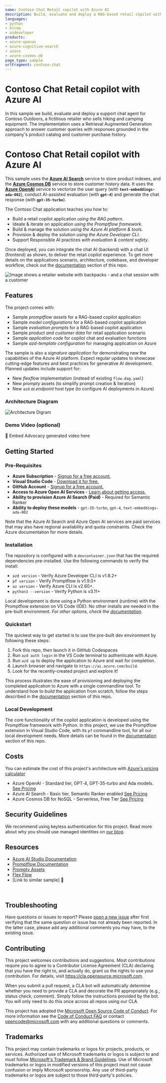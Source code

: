 ```yaml
---
name: Contoso Chat Retail copilot with Azure AI 
description: Build, evaluate and deploy a RAG-based retail copilot with promptflow on Azure AI
languages:
- python
- bicep
- azdeveloper
products:
- azure-openai
- azure-cognitive-search
- azure
- azure-cosmos-db
page_type: sample
urlFragment: contoso-chat
---
```

 
# Contoso Chat Retail copilot with Azure AI

In this sample we build, evaluate and deploy a support chat agent for Contoso Outdoors, a fictitious retailer who sells hiking and camping equipment. The implementation uses a Retrieval Augmented Generation approach to answer customer queries with responses grounded in the company's product catalog and customer purchase history.

# Contoso Chat Retail copilot with Azure AI

This sample uses the [**Azure AI Search**](https://learn.microsoft.com/azure/search/) service to store product indexes, and the [**Azure Cosmos DB**](https://learn.microsoft.com/azure/cosmos-db/) service to store customer history data. It uses the [**Azure OpenAI**](https://learn.microsoft.com/azure/ai-services/openai/) service to vectorize the user query (with **`text-embeddings-ada-002`**), conduct AI-assisted evaluation (with **`gpt-4`**) and generate the chat response (with **`gpt-35-turbo`**).
 
The Contoso Chat application teaches you how to:

* Build a retail copilot application _using the RAG pattern_.
* Ideate & iterate on application _using the Promptflow framework_.
* Build & manage the solution _using the Azure AI platform & tools_.
* Provision & deploy the solution _using the Azure Developer CLI_.
* Support Responsible AI practices _with evaluation & content safety_.

Once deployed, you can integrate the chat AI (backend) with a chat UI (frontend) as shown, to deliver the retail copilot experience. To get more details on the applications scenario, architecture, codebase, and developer workflow, check out the [documentation](docs/README.md) section of this repo.

![Image shows a retailer website with backpacks - and a chat session with a customer](./docs/img/00-app-scenario-ai.png)

## Features

The project comes with:
* Sample _promptflow assets_ for a RAG-based copilot application
* Sample _model configurations_ for a RAG-based copilot application
* Sample _evaluation prompts_ for a RAG-based copilot application
* Sample _product and customer data_ for retail application scenario
* Sample _application code_ for copilot chat and evaluation functions
* Sample _azd-template configuration_ for managing application on Azure

The sample is also a  _signature application_ for demonstrating new the capabilities of the Azure AI platform. Expect regular updates to showcase cutting-edge features and best practices for generative AI development. Planned updates include support for:
* New _flexflow_ implementation (instead of existing `flow.dag.yaml`)
* New _prompty_ assets (to simplify prompt creation & iteration)
* New `azd` _ai.endpoint_ host type (to configure AI deployments in Azure)

 
### Architecture Diagram

![Architecture Digram](docs\img\architecture-diagram-contoso-retail-aistudio.png)

### Demo Video (optional)

 🚧 Embed Advocacy generated video here
 
## Getting Started

### Pre-Requisites

- **Azure Subscription** - [Signup for a free account.](https://azure.microsoft.com/free/)
- **Visual Studio Code** - [Download it for free.](https://code.visualstudio.com/download)
- **GitHub Account** - [Signup for a free account.](https://github.com/signup)
- **Access to Azure Open AI Services** - [Learn about getting access.](https://learn.microsoft.com/legal/cognitive-services/openai/limited-access)
- **Ability to provision Azure AI Search (Paid)** - Required for Semantic Ranker
- **Ability to deploy these models** - `gpt-35-turbo`, `gpt-4`, `text-embeddings-ada-002`

Note that the Azure AI Search and Azure Open AI services are paid services that may also have regional availability and quota constraints. Check the Azure documentation for more details.
 
### Installation
 
The repository is configured with a `devcontainer.json` that has the required dependencies pre-installed. Use the following commands to verify the install:
 
- `azd version` - Verify Azure Developer CLI is v1.8.2+
- `pf version` - Verify Promptflow is v1.9.0+
- `az version` - Verify Azure CLI is v2.60+.
- `python3 --version` - Verify Python is v3.11+ 

Local development is done using a Python environment (runtime) with the Promptflow extension on VS Code (IDE). No other installs are needed in the pre-built environment. _For other options, check the [documentation](docs/README.md)_.
 
### Quickstart

The quickest way to get started is to use the pre-built dev environment by following these steps:

1. Fork this repo, then launch it in GitHub Codespaces
1. Run `azd auth login` in the VS Code terminal to authenticate with Azure.
1. Run `azd up` to deploy the application to Azure and wait for completion.
1. Launch browser and navigate to `https://ai.azure.com/build`.
1. Look for the recently-created project and explore it!

This process illustrates the ease of provisioning and deploying the completed application to Azure with a single commandline tool. To understand how to _build_ the application from scratch, follow the steps described in the [documentation](docs/README.md) section of this repo.

 
### Local Development

The core functionality of the copilot application is developed using the Promptflow framework with Python. In this project, we use the Promptflow extension in Visual Studio Code, with its `pf` commandline tool, for all our local development needs. More details can be found in the [documentation](docs/README.md) section of this repo.
 
## Costs
You can estimate the cost of this project's architecture with [Azure's pricing calculator](https://azure.microsoft.com/pricing/calculator/)

- Azure OpenAI - Standard tier, GPT-4, GPT-35-turbo and Ada models.  [See Pricing](https://azure.microsoft.com/pricing/details/cognitive-services/openai-service/)
- Azure AI Search - Basic tier, Semantic Ranker enabled [See Pricing](https://azure.microsoft.com/en-us/pricing/details/search/)
- Azure Cosmos DB for NoSQL - Serverless, Free Tier [See Pricing](https://azure.microsoft.com/en-us/pricing/details/cosmos-db/autoscale-provisioned/#pricing)

## Security Guidelines

We recommend using keyless authentication for this project. Read more about why you should use managed identities on [our blog](https://techcommunity.microsoft.com/t5/microsoft-developer-community/using-keyless-authentication-with-azure-openai/ba-p/4111521).

## Resources
 
- [Azure AI Studio Documentation](https://learn.microsoft.com/azure/ai-studio/)
- [Promptflow Documentation](https://github.com/microsoft/promptflow)
- [Prompty Assets](https://microsoft.github.io/promptflow/how-to-guides/develop-a-prompty/index.html)
- [Flex Flow](https://microsoft.github.io/promptflow/tutorials/flex-flow-quickstart.html)
- [Link to similar sample] 🚧
 
<br/>

## Troubleshooting

Have questions or issues to report? Please [open a new issue](https://github.com/Azure-Samples/contoso-chat/issues) after first verifying that the same question or issue has not already been reported. In the latter case, please add any additional comments you may have, to the existing issue.


## Contributing

This project welcomes contributions and suggestions.  Most contributions require you to agree to a
Contributor License Agreement (CLA) declaring that you have the right to, and actually do, grant us
the rights to use your contribution. For details, visit https://cla.opensource.microsoft.com.

When you submit a pull request, a CLA bot will automatically determine whether you need to provide
a CLA and decorate the PR appropriately (e.g., status check, comment). Simply follow the instructions
provided by the bot. You will only need to do this once across all repos using our CLA.

This project has adopted the [Microsoft Open Source Code of Conduct](https://opensource.microsoft.com/codeofconduct/).
For more information see the [Code of Conduct FAQ](https://opensource.microsoft.com/codeofconduct/faq/) or
contact [opencode@microsoft.com](mailto:opencode@microsoft.com) with any additional questions or comments.

## Trademarks

This project may contain trademarks or logos for projects, products, or services. Authorized use of Microsoft 
trademarks or logos is subject to and must follow 
[Microsoft's Trademark & Brand Guidelines](https://www.microsoft.com/en-us/legal/intellectualproperty/trademarks/usage/general).
Use of Microsoft trademarks or logos in modified versions of this project must not cause confusion or imply Microsoft sponsorship.
Any use of third-party trademarks or logos are subject to those third-party's policies.